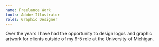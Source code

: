 ```yaml
---
name: Freelance Work
tools: Adobe Illustrator
roles: Graphic Designer
---
```

Over the years I have had the opportunity to design logos
and graphic artwork for clients outside of my 9-5 role at
the University of Michigan.
